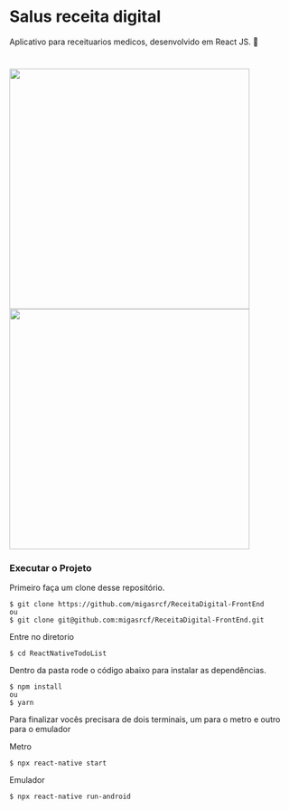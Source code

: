 # Salus receita digital
Aplicativo para receituarios medicos, desenvolvido em React JS. :iphone:

<h1 align='left'>
  <img src='./Modelo_LightMode.jpg' height=425></img>
  <img src='./Modelo_DarkMode.jpg' height=425></img>
</h1>

### Executar o Projeto
Primeiro faça um clone desse repositório.
```
$ git clone https://github.com/migasrcf/ReceitaDigital-FrontEnd
ou
$ git clone git@github.com:migasrcf/ReceitaDigital-FrontEnd.git
```

Entre no diretorio
```
$ cd ReactNativeTodoList
```

Dentro da pasta rode o código abaixo para instalar as dependências. 
```
$ npm install
ou
$ yarn
```

Para finalizar vocês precisara de dois terminais, um para o metro e outro para o emulador

Metro
```
$ npx react-native start
```
Emulador
```
$ npx react-native run-android
```
